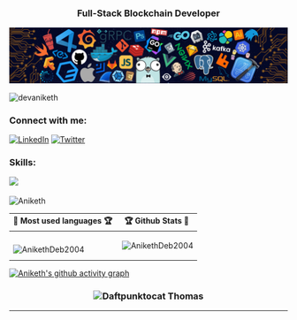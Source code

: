 <h3 align="center">Full-Stack Blockchain Developer</h3>

  

<p align="center">
  <img src="https://raw.githubusercontent.com/KevinPatel04/KevinPatel04/master/header.png" alt="Aniketh Deb">
 </p>

<p align="left"> <img src="https://komarev.com/ghpvc/?username=devaniketh&label=Profile%20views&color=0e75b6&style=flat" alt="devaniketh" /> </p>


<h3 align="left">Connect with me:</h3>


 [![LinkedIn](https://img.shields.io/badge/LinkedIn-%230077B5.svg?logo=linkedin&logoColor=white)](https://linkedin.com/in/https://www.linkedin.com/in/aniketh-deb-/) [![Twitter](https://img.shields.io/badge/Twitter-%231DA1F2.svg?logo=Twitter&logoColor=white)](https://x.com/Aniketh_Deb) 
 
 <h3 align="left">Skills:</h3>


<img src="https://skillicons.dev/icons?i=react,nextjs,ts,solidity" />

<p><img align="center" src="https://github-readme-streak-stats.herokuapp.com/?user=AnikethDeb2004&" alt="Aniketh" /></p>



|🎯 Most used languages 🏆| 🏆 Github Stats 🔭|
|----------------------------------|----------------------------|
|<p><img align="left" src="https://github-readme-stats.vercel.app/api/top-langs?username=devaniketh&show_icons=true&locale=en&layout=compact" alt="AnikethDeb2004" /></p> | <p>&nbsp;<img align="center" src="https://github-readme-stats.vercel.app/api?username=devaniketh&show_icons=true&locale=en" alt="AnikethDeb2004" /></p> |

[![Aniketh's github activity graph](https://github-readme-activity-graph.vercel.app/graph?username=devaniketh&bg_color=000000&color=ffffff&line=9e4c98&point=2e2d2d&area=true&hide_border=true)](https://github.com/ashutosh00710/github-readme-activity-graph)


<h3 align="center">
  <img src="https://octodex.github.com/images/daftpunktocat-thomas.gif" alt="Daftpunktocat Thomas" width="30%" height="auto">
</h3>


---

